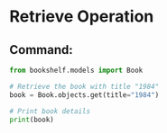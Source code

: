 # Retrieve Operation

## Command:
```python
from bookshelf.models import Book

# Retrieve the book with title "1984"
book = Book.objects.get(title="1984")

# Print book details
print(book)

